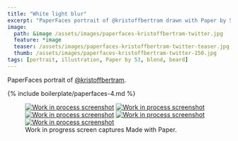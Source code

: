 ```yaml
---
title: "White light blur"
excerpt: "PaperFaces portrait of @kristoffbertram drawn with Paper by 53 on an iPad."
image: 
  path: &image /assets/images/paperfaces-kristoffbertram-twitter.jpg 
  feature: *image
  teaser: /assets/images/paperfaces-kristoffbertram-twitter-teaser.jpg
  thumb: /assets/images/paperfaces-kristoffbertram-twitter-150.jpg
tags: [portrait, illustration, Paper by 53, blend, beard]
---
```


PaperFaces portrait of [@kristoffbertram](http://twitter.com/kristoffbertram).

{% include boilerplate/paperfaces-4.md %}

<figure class="third">
  <a href="{{ site.url }}/assets/images/paperfaces-kristoffbertram-process-1-lg.jpg"><img src="{{ site.url }}/assets/images/paperfaces-kristoffbertram-process-1-600.jpg" alt="Work in process screenshot"></a>
  <a href="{{ site.url }}/assets/images/paperfaces-kristoffbertram-process-2-lg.jpg"><img src="{{ site.url }}/assets/images/paperfaces-kristoffbertram-process-2-600.jpg" alt="Work in process screenshot"></a>
  <a href="{{ site.url }}/assets/images/paperfaces-kristoffbertram-process-3-lg.jpg"><img src="{{ site.url }}/assets/images/paperfaces-kristoffbertram-process-3-600.jpg" alt="Work in process screenshot"></a>
  <a href="{{ site.url }}/assets/images/paperfaces-kristoffbertram-process-4-lg.jpg"><img src="{{ site.url }}/assets/images/paperfaces-kristoffbertram-process-4-600.jpg" alt="Work in process screenshot"></a>
  <a href="{{ site.url }}/assets/images/paperfaces-kristoffbertram-process-5-lg.jpg"><img src="{{ site.url }}/assets/images/paperfaces-kristoffbertram-process-5-600.jpg" alt="Work in process screenshot"></a>
  <figcaption>Work in progress screen captures Made with Paper.</figcaption>
</figure>
